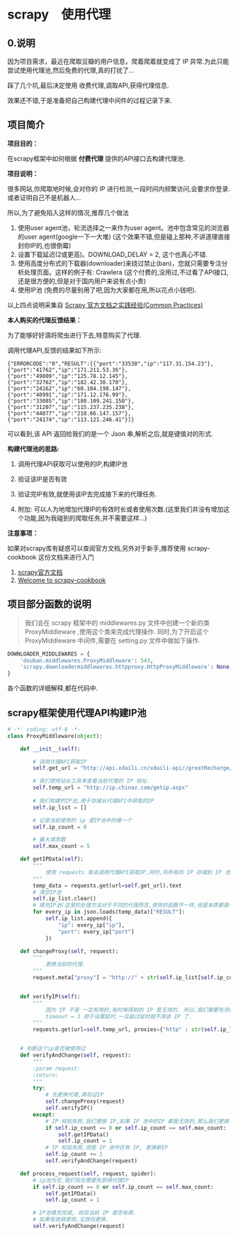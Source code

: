 # scrapy　使用代理

## 0.说明

因为项目需求，最近在爬取豆瓣的用户信息，爬着爬着就变成了 IP 异常.为此只能尝试使用代理池,然后免费的代理,真的打扰了...

踩了几个坑,最后决定使用 收费代理,调取API,获得代理信息.

效果还不错,于是准备把自己构建代理中间件的过程记录下来.

## 项目简介

**项目目的：**

在scrapy框架中如何根据 **付费代理** 提供的API接口去构建代理池.


**项目说明：**

很多网站,你爬取地时候,会对你的 IP 进行检测,一段时间内频繁访问,会要求你登录.或者证明自己不是机器人...

所以,为了避免陷入这样的情况,推荐几个做法

1. 使用user agent池，轮流选择之一来作为user agent。池中包含常见的浏览器的user agent(google一下一大堆) (这个效果不错,但是碰上那种,不讲道理直接封你IP的,也很倒霉)
2. 设置下载延迟(2或更高)。DOWNLOAD_DELAY = 2, 这个也真心不错.
3. 使用高度分布式的下载器(downloader)来绕过禁止(ban)，您就只需要专注分析处理页面。这样的例子有: Crawlera (这个付费的,没用过,不过看了API接口,还是很方便的,但是对于国内用户来说有点小贵)
4. 使用IP池 (免费的尽量别用了吧,因为大家都在用,所以花点小钱吧).

以上四点说明采集自 [Scrapy 官方文档之实践经验(Common Practices)](http://scrapy-chs.readthedocs.io/zh_CN/latest/topics/practices.html)


**本人购买的代理反馈结果：**

为了能够好好滴将爬虫进行下去,特意购买了代理.

调用代理API,反馈的结果如下所示:

```
{"ERRORCODE":"0","RESULT":[{"port":"33530","ip":"117.31.154.23"},{"port":"41762","ip":"171.211.53.36"},{"port":"49809","ip":"125.78.12.145"},{"port":"32762","ip":"182.42.38.170"},{"port":"24162","ip":"60.184.198.147"},{"port":"40991","ip":"171.12.176.99"},{"port":"33085","ip":"180.109.241.150"},{"port":"31207","ip":"115.237.235.238"},{"port":"44077","ip":"218.66.147.157"},{"port":"24174","ip":"113.121.246.41"}]}

```

可以看到,该 API 返回给我们的是一个 Json 串,解析之后,就是键值对的形式.



**构建代理池的思路:**

1. 调用代理API获取可以使用的IP,构建IP池

2. 验证该IP是否有效

3. 验证完IP有效,就使用该IP去完成接下来的代理任务.

4. 附加: 可以人为地增加代理IP的有效时长或者使用次数.(这里我们并没有增加这个功能,因为我碰到的爬取任务,并不需要这样...)

**注意事项：**

如果对scrapy库有疑惑可以查阅官方文档,另外对于新手,推荐使用 scrapy-cookbook 这份文档来进行入门

1. [scrapy官方文档](http://scrapy-chs.readthedocs.io/zh_CN/latest/intro/overview.html)
2. [Welcome to scrapy-cookbook](http://scrapy-cookbook.readthedocs.io/zh_CN/latest/)


## 项目部分函数的说明

> 我们会在 scrapy 框架中的 middlewares.py 文件中创建一个新的类 ProxyMiddleware ,使用这个类来完成代理操作. 同时,为了开启这个 ProxyMiddleware 中间件,需要在 setting.py 文件中做如下操作.


``` python
DOWNLOADER_MIDDLEWARES = {
    'douban.middlewares.ProxyMiddleware': 543,
    'scrapy.downloadermiddlewares.httpproxy.HttpProxyMiddleware': None,
}
```

各个函数的详细解释,都在代码中.

## scrapy框架使用代理API构建IP池

``` python
# -*- coding: utf-8 -*-
class ProxyMiddleware(object):

    def __init__(self):

        # 调用代理API获取IP
        self.get_url = "http://api.xdaili.cn/xdaili-api//greatRecharge/getGreatIp?spiderId=6d805b68a2f44f4eb783612b242875b3&orderno=MF201852280832SEXfl&returnType=2&count=5"

        # 我们使用站长工具来查看当前代理的 IP 地址.
        self.temp_url = "http://ip.chinaz.com/getip.aspx"
        
        # 我们构建的IP池,用于存储从代理API中获取的IP
        self.ip_list = []

        # 记录当前使用的 ip 是IP池中的哪一个
        self.ip_count = 0

        # 最大请求数
        self.max_count = 5

    def getIPData(self):
        """
            使用 requests 库去调用代理API获取IP,同时,将所有的 IP 存储到 IP 池  ip_list 中.
        """
        temp_data = requests.get(url=self.get_url).text
        # 清空IP池
        self.ip_list.clear()
        # 填充IP池(这里的处理方法对于不同的代理而言,使用的函数不一样,但是本质都是一样的, 取出IP,填充)
        for every_ip in json.loads(temp_data)["RESULT"]:
            self.ip_list.append({
                "ip": every_ip["ip"],
                "port": every_ip["port"]
            })

    def changeProxy(self, request):
        """
            更换当前的代理.
        """
        request.meta["proxy"] = "http://" + str(self.ip_list[self.ip_count-1]["ip"]) + ":" + str(self.ip_list[self.ip_count-1]["port"])


    def verifyIP(self):
        """
            因为 IP 不是 一定有用的,有时候得到的 IP 是无效的. 所以,我们需要先测试 IP 再使用.
            timeout = 3 用于设置延时,一旦超过延时就不用该 IP 了.
        """
        requests.get(url=self.temp_url, proxies={"http" : str(self.ip_list[self.ip_count-1]["ip"]) + ":" + str(self.ip_list[self.ip_count-1]["port"])}, timeout=3)


    # 判断这个ip是否被使用过
    def verifyAndChange(self, request):
        """
        :param request:
        :return:
        """
        try:
            # 先更换代理,再验证IP
            self.changeProxy(request)
            self.verifyIP()
        except:
            # IP 校验失败,我们更换 IP,如果 IP 池中的IP 都是无效的,那么我们更换 IP 池.
            if self.ip_count == 0 or self.ip_count == self.max_count:
                self.getIPData()
                self.ip_count = 1
            # IP 校验失败,但是 IP 池中还有 IP, 更换新IP
            self.ip_count += 1
            self.verifyAndChange(request)

    def process_request(self, request, spider):
        # ip池为空,我们现在需要先获得代理IP
        if self.ip_count == 0 or self.ip_count == self.max_count:
            self.getIPData()
            self.ip_count = 1

        # IP池填充完成, 校验当前 IP 是否有用.
        # 如果有效就使用,无效则更换.
        self.verifyAndChange(request)

```




